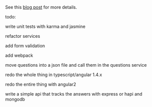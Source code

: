 See this [blog post](http://nathan-j-brenner.github.io/multipage-form) for more details.

todo:

write unit tests with karma and jasmine

refactor services

add form validation

add webpack

move questions into a  json file and call them in the questions service

redo the whole thing in typescript/angular 1.4.x

redo the entire thing with angular2

write a simple api that tracks the answers with express or hapi and mongodb